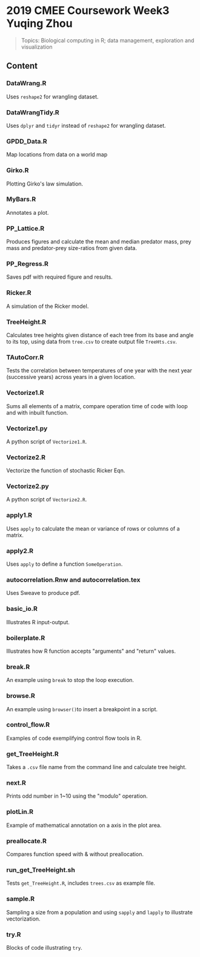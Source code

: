 # 2019 CMEE Coursework Week3 Yuqing Zhou
> Topics: Biological computing in R; data management, exploration and visualization

## Content

### DataWrang.R
Uses `reshape2` for wrangling dataset.

### DataWrangTidy.R
Uses `dplyr` and `tidyr` instead of `reshape2` for wrangling dataset.

### GPDD_Data.R
Map locations from data on a world map

### Girko.R
Plotting Girko's law simulation.

### MyBars.R
Annotates a plot.

### PP_Lattice.R
Produces figures and calculate the mean and median predator mass, prey mass and predator-prey size-ratios from given data.

### PP_Regress.R
Saves pdf with required figure and results.

### Ricker.R
A simulation of the Ricker model.

### TreeHeight.R
Calculates tree heights given distance of each tree from its base and angle to its top, using data from `tree.csv` to create output file `TreeHts.csv`.

### TAutoCorr.R
Tests the correlation between temperatures of one year with the next year (successive years) across years in a given location.

### Vectorize1.R
Sums all elements of a matrix, compare operation time of code with loop and with inbuilt function. 

### Vectorize1.py
A python script of `Vectorize1.R`.

### Vectorize2.R
Vectorize the function of stochastic Ricker Eqn.

### Vectorize2.py
A python script of `Vectorize2.R`.

### apply1.R
Uses `apply` to calculate the mean or variance of rows or columns of a matrix.

### apply2.R
Uses `apply` to define a function `SomeOperation`.

### autocorrelation.Rnw and autocorrelation.tex
Uses Sweave to produce pdf.

### basic_io.R
Illustrates R input-output.

### boilerplate.R
Illustrates how R function accepts "arguments" and "return" values.

### break.R
An example using `break` to stop the loop execution.

### browse.R
An example using `browser()`to insert a breakpoint in a script.

### control_flow.R
Examples of code exemplifying control flow tools in R.

### get_TreeHeight.R
Takes a `.csv` file name from the command line and calculate tree height.

### next.R
Prints odd number in 1~10 using the "modulo" operation.

### plotLin.R
Example of mathematical annotation on a axis in the plot area.

### preallocate.R
Compares function speed with & without preallocation.

### run_get_TreeHeight.sh
Tests `get_TreeHeight.R`, includes `trees.csv` as example file.

### sample.R
Sampling a size from a population and using `sapply` and `lapply` to illustrate vectorization.

### try.R
Blocks of code illustrating `try`.







